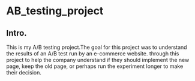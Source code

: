 # AB_testing_project
## Intro.
This is my A/B testing project.The goal for this project was to understand the results of an A/B test run by an e-commerce website.  through this project to help the company understand if they should implement the new page, keep the old page, or perhaps run the experiment longer to make their decision.
